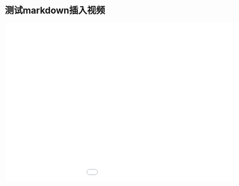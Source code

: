 # 测试markdown插入视频


<!--more-->



<iframe src="//player.bilibili.com/player.html?aid=686990727&bvid=BV1yU4y1C7cd&cid=800900789&page=1" scrolling="no" border="0" height="500"  width="1200" frameborder="no" framespacing="0" allowfullscreen="true"> </iframe>

